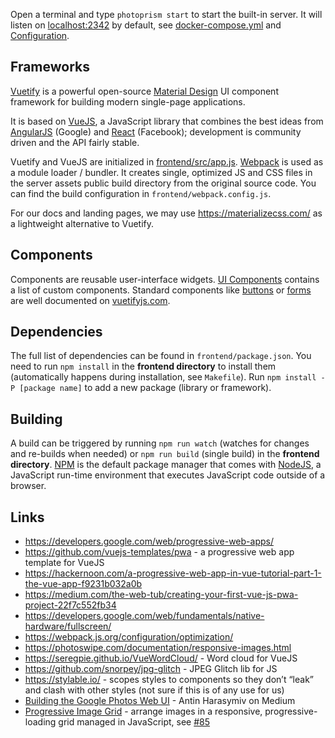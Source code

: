 Open a terminal and type `photoprism start` to start the built-in server. It will listen on [localhost:2342](http://localhost:2342/) by default, see [docker-compose.yml](https://github.com/photoprism/photoprism/blob/develop/docker-compose.yml) and [Configuration](../configuration.md).

## Frameworks ##

[Vuetify](https://vuetifyjs.com/en/getting-started/quick-start) is a powerful open-source [Material Design](https://material.io/) UI component framework for building modern single-page applications.

It is based on [VueJS](https://vuejs.org/v2/guide/), a JavaScript library that combines the best ideas from [AngularJS](https://angularjs.org/) (Google) and [React](https://reactjs.org/) (Facebook); development is community driven and the API fairly stable.

Vuetify and VueJS are initialized in [frontend/src/app.js](https://github.com/photoprism/photoprism/blob/develop/frontend/src/app.js). [Webpack](https://webpack.js.org/concepts/) is used as a module loader / bundler. It creates single, optimized JS and CSS files in the server assets public build directory from the original source code. You can find the build configuration in `frontend/webpack.config.js`.

For our docs and landing pages, we may use https://materializecss.com/ as a lightweight alternative to Vuetify.

## Components ##

Components are reusable user-interface widgets. [UI Components](components.md) contains a list of custom components. Standard components like [buttons](https://vuetifyjs.com/en/components/buttons) or [forms](https://vuetifyjs.com/en/components/forms) are well documented on [vuetifyjs.com](https://vuetifyjs.com/en/getting-started/quick-start).

## Dependencies ##

The full list of dependencies can be found in `frontend/package.json`. You need to run `npm install` in the **frontend directory** to install them (automatically happens during installation, see `Makefile`). Run `npm install -P [package name]` to add a new package (library or framework).

## Building ##

A build can be triggered by running `npm run watch` (watches for changes and re-builds when needed) or `npm run build` (single build) in the **frontend directory**. [NPM](https://www.npmjs.com/) is the default package manager that comes with [NodeJS](https://nodejs.org/en/docs/guides/), a JavaScript run-time environment that executes JavaScript code outside of a browser.

## Links ##
- https://developers.google.com/web/progressive-web-apps/
- https://github.com/vuejs-templates/pwa - a progressive web app template for VueJS
- https://hackernoon.com/a-progressive-web-app-in-vue-tutorial-part-1-the-vue-app-f9231b032a0b
- https://medium.com/the-web-tub/creating-your-first-vue-js-pwa-project-22f7c552fb34
- https://developers.google.com/web/fundamentals/native-hardware/fullscreen/
- https://webpack.js.org/configuration/optimization/
- https://photoswipe.com/documentation/responsive-images.html
- https://seregpie.github.io/VueWordCloud/ - Word cloud for VueJS
- https://github.com/snorpey/jpg-glitch - JPEG Glitch lib for JS
- https://stylable.io/ - scopes styles to components so they don’t “leak” and clash with other styles (not sure if this is of any use for us)
- [Building the Google Photos Web UI](https://medium.com/google-design/google-photos-45b714dfbed1) - Antin Harasymiv on Medium
- [Progressive Image Grid](https://github.com/schlosser/pig.js) - arrange images in a responsive, progressive-loading grid managed in JavaScript, see [#85](https://github.com/photoprism/photoprism/issues/85)
